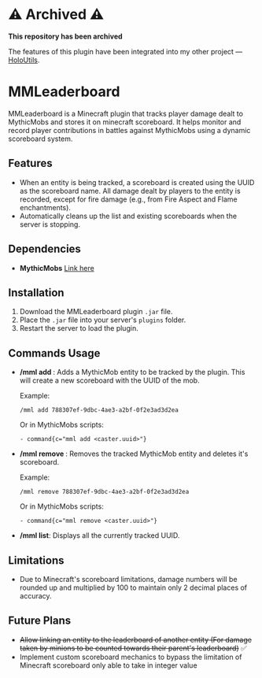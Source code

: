 # ⚠️ Archived ⚠️

**This repository has been archived**

The features of this plugin have been integrated into my other project — [HoloUtils](https://github.com/Lehreeeee/HoloUtils).

# MMLeaderboard

MMLeaderboard is a Minecraft plugin that tracks player damage dealt to MythicMobs and stores it on minecraft scoreboard. It helps monitor and record player contributions in battles against MythicMobs using a dynamic scoreboard system.

## Features
- When an entity is being tracked, a scoreboard is created using the UUID as the scoreboard name. All damage dealt by players to the entity is recorded, except for fire damage (e.g., from Fire Aspect and Flame enchantments).
- Automatically cleans up the list and existing scoreboards when the server is stopping.

## Dependencies

- **MythicMobs** [Link here](https://mythiccraft.io/index.php?resources/mythicmobs.1/)

## Installation

1. Download the MMLeaderboard plugin `.jar` file.
2. Place the `.jar` file into your server's `plugins` folder.
3. Restart the server to load the plugin.

## Commands Usage

- **/mml add <uuid>**: Adds a MythicMob entity to be tracked by the plugin. This will create a new scoreboard with the UUID of the mob.
  
  Example:
  ```
  /mml add 788307ef-9dbc-4ae3-a2bf-0f2e3ad3d2ea
  ```
  Or in MythicMobs scripts:
  ```
  - command{c="mml add <caster.uuid>"}
  ```

- **/mml remove <uuid>**: Removes the tracked MythicMob entity and deletes it's scoreboard.

  Example:
  ```
  /mml remove 788307ef-9dbc-4ae3-a2bf-0f2e3ad3d2ea
  ```
  Or in MythicMobs scripts:
  ```
  - command{c="mml remove <caster.uuid>"}
  ```

- **/mml list**: Displays all the currently tracked UUID.

## Limitations

- Due to Minecraft's scoreboard limitations, damage numbers will be rounded up and multiplied by 100 to maintain only 2 decimal places of accuracy.

## Future Plans
- ~~Allow linking an entity to the leaderboard of another entity (For damage taken by minions to be counted towards their parent's leaderboard)~~ ✅ 
- Implement custom scoreboard mechanics to bypass the limitation of Minecraft scoreboard only able to take in integer value
